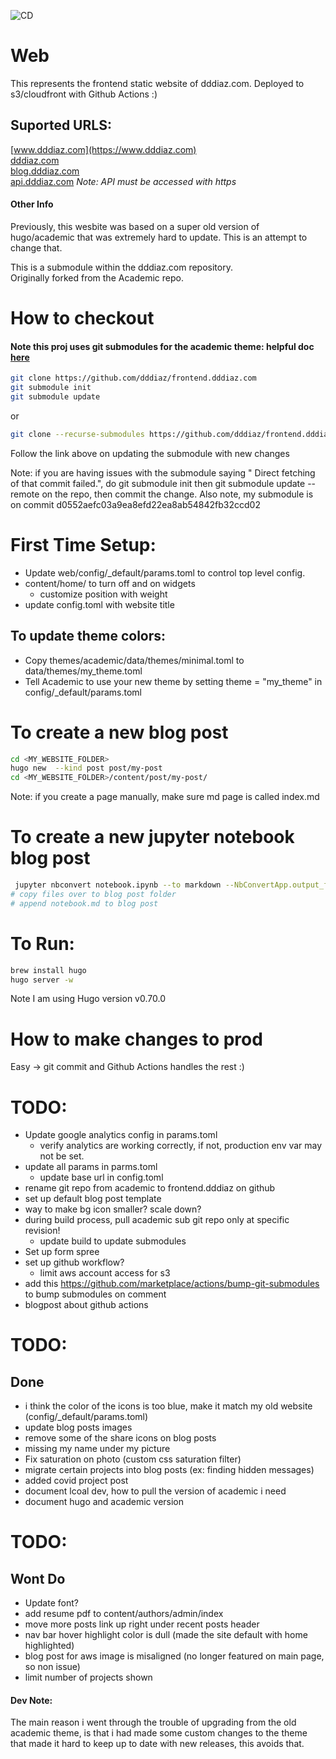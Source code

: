 ![CD](https://github.com/dddiaz/frontend.dddiaz.com/workflows/CD/badge.svg)

# Web
This represents the frontend static website of dddiaz.com. Deployed to s3/cloudfront with Github Actions :)

## Suported URLS:
[www.dddiaz.com](https://www.dddiaz.com)  
[dddiaz.com](https://dddiaz.com)  
[blog.dddiaz.com](https://blog.dddiaz.com)  
[api.dddiaz.com](https://api.dddiaz.com) *Note: API must be accessed with https*  

#### Other Info
Previously, this wesbite was based on a super old version of hugo/academic that was extremely hard to update.
This is an attempt to change that.

This is a submodule within the dddiaz.com repository.  
Originally forked from the Academic repo.

# How to checkout
#### Note this proj uses git submodules for the academic theme: helpful doc [here](https://git-scm.com/book/en/v2/Git-Tools-Submodules)
```bash
git clone https://github.com/dddiaz/frontend.dddiaz.com
git submodule init
git submodule update
```
or 
```bash
git clone --recurse-submodules https://github.com/dddiaz/frontend.dddiaz.com

```
Follow the link above on updating the submodule with new changes

Note: if you are having issues with the submodule saying " Direct fetching of that commit failed.", 
do git submodule init then git submodule update --remote on the repo, then commit the change.
Also note, my submodule is on commit d0552aefc03a9ea8efd22ea8ab54842fb32ccd02

# First Time Setup:
- Update web/config/_default/params.toml to control top level config.
- content/home/ to turn off and on widgets
    - customize position with weight
- update config.toml with website title

## To update theme colors:
- Copy themes/academic/data/themes/minimal.toml to data/themes/my_theme.toml
- Tell Academic to use your new theme by setting theme = "my_theme" in config/_default/params.toml

# To create a new blog post
```bash
cd <MY_WEBSITE_FOLDER>
hugo new  --kind post post/my-post
cd <MY_WEBSITE_FOLDER>/content/post/my-post/
```
Note: if you create a page manually, make sure md page is called index.md

# To create a new jupyter notebook blog post
```bash
 jupyter nbconvert notebook.ipynb --to markdown --NbConvertApp.output_files_dir=.  
# copy files over to blog post folder
# append notebook.md to blog post
```

# To Run:
```bash
brew install hugo
hugo server -w
```
Note I am using Hugo version v0.70.0

# How to make changes to prod
Easy -> git commit and Github Actions handles the rest :)
    
# TODO:
- Update google analytics config in params.toml
    - verify analytics are working correctly, if not, production env var may not be set. 
- update all params in parms.toml
    - update base url in config.toml
- rename git repo from academic to frontend.dddiaz on github
- set up default blog post template
- way to make bg icon smaller? scale down?
- during build process, pull academic sub git repo only at specific revision!
    - update build to update submodules
- Set up form spree
- set up github workflow?
    - limit aws account access for s3
- add this https://github.com/marketplace/actions/bump-git-submodules to bump submodules on comment
- blogpost about github actions

# TODO:
## Done
- i think the color of the icons is too blue, make it match my old website (config/_default/params.toml)
- update blog posts images
- remove some of the share icons on blog posts
- missing my name under my picture
- Fix saturation on photo (custom css saturation filter)
- migrate certain projects into blog posts (ex: finding hidden messages)
- added covid project post
- document lcoal dev, how to pull the version of academic i need
- document hugo and academic version



# TODO:
## Wont Do
- Update font?
- add resume pdf to content/authors/admin/index
- move more posts link up right under recent posts header
- nav bar hover highlight color is dull (made the site default with home highlighted)
- blog post for aws image is misaligned (no longer featured on main page, so non issue) 
- limit number of projects shown

#### Dev Note:
The main reason i went through the trouble of upgrading from the old academic theme, 
is that i had made some custom changes to the theme that made it hard to keep up to date with new releases, 
this avoids that.

